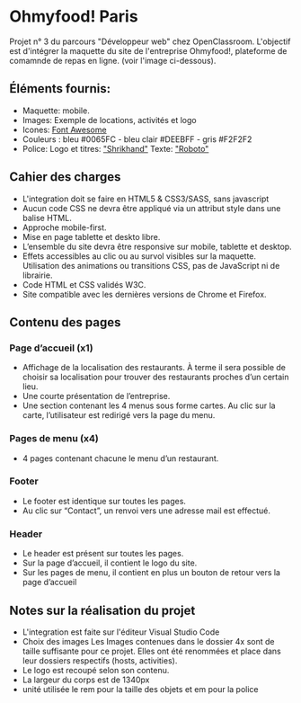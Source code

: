 # Ohmyfood! Paris

Projet n° 3 du parcours "Développeur web" chez OpenClassroom.
L'objectif est d'intégrer la maquette du site de l'entreprise Ohmyfood!, plateforme de comamnde de repas en ligne. (voir l'image ci-dessous).

## Éléments fournis:
- Maquette: mobile.
- Images: Exemple de locations, activités et logo
- Icones: [Font Awesome](https://fontawesome.com/)
- Couleurs : bleu #0065FC - bleu clair #DEEBFF - gris #F2F2F2
- Police: Logo et titres: ["Shrikhand"](https://fonts.google.com/specimen/Shrikhand)
   	  Texte: ["Roboto"](https://fonts.google.com/specimen/Roboto)

## Cahier des charges
- L'integration doit se faire en HTML5 & CSS3/SASS, sans javascript
- Aucun code CSS ne devra être appliqué via un attribut style dans une balise HTML.
- Approche mobile-first.
- Mise en page tablette et deskto libre.
- L’ensemble du site devra être responsive sur mobile, tablette et desktop.
- Effets accessibles au clic ou au survol visibles sur la maquette. Utilisation des animations ou transitions CSS, pas de JavaScript ni de librairie.
- Code HTML et CSS validés W3C.
- Site compatible avec les dernières versions de Chrome et Firefox.

## Contenu des pages
### Page d’accueil (x1)
- Affichage de la localisation des restaurants. À terme il sera possible de choisir sa localisation pour trouver des restaurants proches d’un certain lieu.
- Une courte présentation de l’entreprise.
- Une section contenant les 4 menus sous forme cartes. Au clic sur la carte, l’utilisateur est redirigé vers la page du menu.

### Pages de menu (x4)
- 4 pages contenant chacune le menu d’un restaurant.

### Footer
- Le footer est identique sur toutes les pages.
- Au clic sur “Contact”, un renvoi vers une adresse mail est effectué.

### Header
- Le header est présent sur toutes les pages.
- Sur la page d’accueil, il contient le logo du site.
- Sur les pages de menu, il contient en plus un bouton de retour vers la page d’accueil

## Notes sur la réalisation du projet
- L'integration est faite sur l'éditeur Visual Studio Code
- Choix des images
  Les Images contenues dans le dossier 4x sont de taille suffisante pour ce projet. Elles ont été renommées et place dans leur dossiers respectifs (hosts, activities).
- Le logo est recoupé selon son contenu.
- La largeur du corps est de 1340px
- unité utilisée le rem pour la taille des objets et em pour la police
